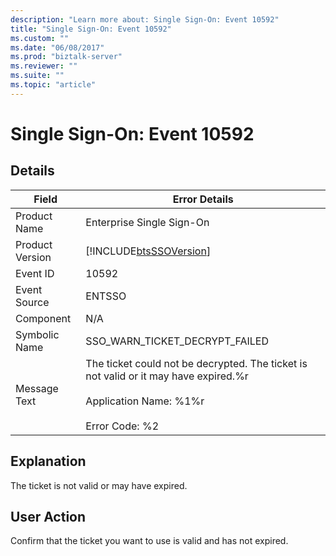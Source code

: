 ```yaml
---
description: "Learn more about: Single Sign-On: Event 10592"
title: "Single Sign-On: Event 10592"
ms.custom: ""
ms.date: "06/08/2017"
ms.prod: "biztalk-server"
ms.reviewer: ""
ms.suite: ""
ms.topic: "article"
---
```

# Single Sign-On: Event 10592
## Details  
  
| Field | Error Details|
|-----------------|----------------------------------------------------------------------------------------------------------------------------------------------------|
|  Product Name   |                                                             Enterprise Single Sign-On                                                              |
| Product Version |                                             [!INCLUDE[btsSSOVersion](../includes/btsssoversion-md.md)]                                             |
|    Event ID     |                                                                       10592                                                                        |
|  Event Source   |                                                                       ENTSSO                                                                       |
|    Component    |                                                                        N/A                                                                         |
|  Symbolic Name  |                                                           SSO_WARN_TICKET_DECRYPT_FAILED                                                           |
|  Message Text   | The ticket could not be decrypted. The ticket is not valid or it may have expired.%r<br /><br /> Application Name: %1%r<br /><br /> Error Code: %2 |
  
## Explanation  
 The ticket is not valid or may have expired.  
  
## User Action  
 Confirm that the ticket you want to use is valid and has not expired.
